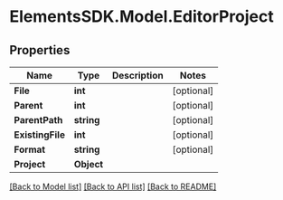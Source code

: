 # ElementsSDK.Model.EditorProject

## Properties

Name | Type | Description | Notes
------------ | ------------- | ------------- | -------------
**File** | **int** |  | [optional] 
**Parent** | **int** |  | [optional] 
**ParentPath** | **string** |  | [optional] 
**ExistingFile** | **int** |  | [optional] 
**Format** | **string** |  | [optional] 
**Project** | **Object** |  | 

[[Back to Model list]](../README.md#documentation-for-models) [[Back to API list]](../README.md#documentation-for-api-endpoints) [[Back to README]](../README.md)

